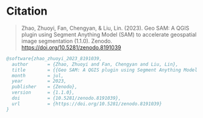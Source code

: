 
# Citation

> Zhao, Zhuoyi, Fan, Chengyan, & Liu, Lin. (2023). Geo SAM: A QGIS plugin using Segment Anything Model (SAM) to accelerate geospatial image segmentation (1.1.0). Zenodo. <https://doi.org/10.5281/zenodo.8191039>

```bibtex
@software{zhao_zhuoyi_2023_8191039,
  author       = {Zhao, Zhuoyi and Fan, Chengyan and Liu, Lin},
  title        = {{Geo SAM: A QGIS plugin using Segment Anything Model (SAM) to accelerate geospatial image segmentation}},
  month        = jul,
  year         = 2023,
  publisher    = {Zenodo},
  version      = {1.1.0},
  doi          = {10.5281/zenodo.8191039},
  url          = {https://doi.org/10.5281/zenodo.8191039}
}
```